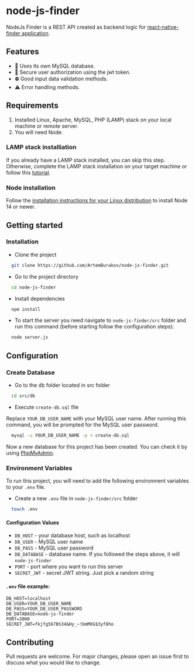 # node-js-finder

NodeJs Finder is a REST API created as backend logic for [react-native-finder application](https://github.com/ArtemBurakov/react-native-finder).

## Features

- :memo: Uses its own MySQL database.
- :closed_lock_with_key: Secure user authorization using the jwt token.
- :no_entry: Good input data validation methods.
- :warning: Error handling methods.

## Requirements

1. Installed Linux, Apache, MySQL, PHP (LAMP) stack on your local machine or remote server.
2. You will need Node.

### LAMP stack installiation

If you already have a LAMP stack installed, you can skip this step. Otherwise, complete the LAMP stack installation on your target machine or follow this [tutorial](https://www.digitalocean.com/community/tutorials/how-to-install-linux-apache-mysql-php-lamp-stack-on-ubuntu-20-04).

### Node installation

Follow the [installation instructions for your Linux distribution](https://nodejs.org/en/download/package-manager/) to install Node 14 or newer.

## Getting started

### Installation

* Clone the project

```bash
  git clone https://github.com/ArtemBurakov/node-js-finder.git
```

* Go to the project directory

```bash
  cd node-js-finder
```

* Install dependencies

```bash
  npm install
```

* To start the server you need navigate to `node-js-finder/src` folder and run this command (before starting follow the configuration steps):

```bash
  node server.js
```

## Configuration

### Create Database

* Go to the db folder located in src folder

```bash
  cd src/db
```

* Execute `create-db.sql` file

Replace `YOUR_DB_USER_NAME` with your MySQL user name. After running this command, you will be prompted for the MySQL user password.

```bash
  mysql -u YOUR_DB_USER_NAME -p < create-db.sql
```

Now a new database for this project has been created. You can check it by using [PhpMyAdmin](https://www.phpmyadmin.net/).

### Environment Variables

To run this project, you will need to add the following environment variables to your `.env` file.

* Create a new `.env` file in `node-js-finder/src` folder

```bash
  touch .env
```

#### Configuration Values

* `DB_HOST` - your database host, such as localhost
* `DB_USER` - MySQL user name
* `DB_PASS` - MySQL user password
* `DB_DATABASE` - database name. If you followed the steps above, it will `node-js-finder`
* `PORT` - port where you want to run this server
* `SECRET_JWT` - secret JWT string. Just pick a random string

#### `.env` file example:

```
DB_HOST=localhost
DB_USER=YOUR_DB_USER_NAME
DB_PASS=YOUR_DB_USER_PASSWORD
DB_DATABASE=node-js-finder
PORT=3000
SECRET_JWT=fkjfg567B%34&Hy_~!bmMXG$3yf8ho
```

## Contributing

Pull requests are welcome. For major changes, please open an issue first to discuss what you would like to change.
